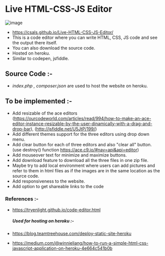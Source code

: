 # Live HTML-CSS-JS Editor

![image](https://i.imgur.com/afbBsjS.png)

  - https://csals.github.io/Live-HTML-CSS-JS-Editor/
  - This is a code editor where you can write HTML, CSS, JS code and see the output there itself.
  - You can also download the source code.
  - Hosted on heroku.
  - Similar to codepen, jsfiddle.
 
## Source Code :-
 - *index.php , composer.json* are used to host the website on heroku.

## To be implemented :-

  - Add resizable of the ace editors (https://ourcodeworld.com/articles/read/994/how-to-make-an-ace-editor-instance-resizable-by-the-user-dinamically-with-a-drag-and-drop-bar), (http://jsfiddle.net/U5JtP/199/)
  - Add different themes support for the three editors using drop down menu.
  - Add clear button for each of three editors and also "clear all" button. (use destroy() function https://ace.c9.io/#nav=api&api=editor)
  - Add mouseover text for minimize and maximize buttons.
  - Add download feature to download all the three files in one zip file.
  - Maybe try to add local environment where users can add pictures and refer to them in html files as if the images are in the same location as the source code.
  - Add responsiveness to the website.
  - Add option to get shareable links to the code



### References :-
- https://tryenlight.github.io/code-editor.html

  ##### Used for hosting on heroku :-
- https://blog.teamtreehouse.com/deploy-static-site-heroku 
- https://medium.com/@winnieliang/how-to-run-a-simple-html-css-javascript-application-on-heroku-4e664c541b0b


